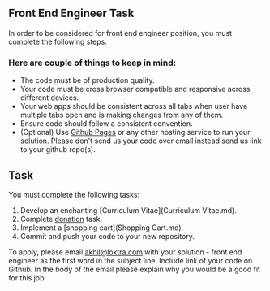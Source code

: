## Front End Engineer Task

In order to be considered for front end engineer position, you must complete the following steps.


### Here are couple of things to keep in mind:

* The code must be of production quality.
* Your code must be cross browser compatible and responsive across different devices.
* Your web apps should be consistent across all tabs when user have multiple tabs open and is making changes from any of them.
* Ensure code should follow a consistent convention.
* (Optional) Use [Github Pages](https://help.github.com/articles/what-is-github-pages/) or any other hosting service to run your solution. Please don't send us your code over email instead send us link to your github repo(s).

## Task

You must complete the following tasks:

1. Develop an enchanting [Curriculum Vitae](Curriculum Vitae.md).
2. Complete [donation](Donate.md) task.
3. Implement a [shopping cart](Shopping Cart.md).
4. Commit and push your code to your new repository.

To apply, please email akhil@loktra.com with your solution - front end engineer as the first word in the subject line. Include link of your code on Github. In the body of the email please explain why you would be a good fit for this job.
